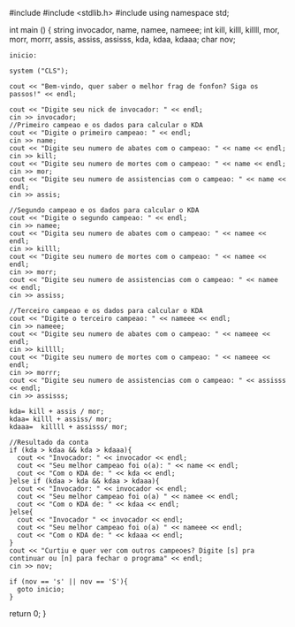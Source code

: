 #include <iostream>
#include <stdlib.h>
#include <cstdlib>
using namespace std;

int main () {
    string invocador, name, namee, nameee;
    int kill, killl, killll, mor, morr, morrr, assis, assiss, assisss, kda, kdaa, kdaaa;
    char nov;

    inicio:

    system ("CLS");

    cout << "Bem-vindo, quer saber o melhor frag de fonfon? Siga os passos!" << endl;

    cout << "Digite seu nick de invocador: " << endl;
    cin >> invocador;
    //Primeiro campeao e os dados para calcular o KDA
    cout << "Digite o primeiro campeao: " << endl;
    cin >> name;
    cout << "Digite seu numero de abates com o campeao: " << name << endl;
    cin >> kill;
    cout << "Digite seu numero de mortes com o campeao: " << name << endl;
    cin >> mor;
    cout << "Digite seu numero de assistencias com o campeao: " << name << endl;
    cin >> assis;

    //Segundo campeao e os dados para calcular o KDA
    cout << "Digite o segundo campeao: " << endl;
    cin >> namee;
    cout << "Digita seu numero de abates com o campeao: " << namee << endl;
    cin >> killl;
    cout << "Digite seu numero de mortes com o campeao: " << namee << endl;
    cin >> morr;
    cout << "Digite seu numero de assistencias com o campeao: " << namee << endl;
    cin >> assiss;

    //Terceiro campeao e os dados para calcular o KDA
    cout << "Digite o terceiro campeao: " << nameee << endl;
    cin >> nameee;
    cout << "Digite seu numero de abates com o campeao: " << nameee << endl;
    cin >> killll;
    cout << "Digite seu numero de mortes com o campeao: " << nameee << endl;
    cin >> morrr;
    cout << "Digite seu numero de assistencias com o campeao: " << assisss << endl;
    cin >> assisss;

    kda= kill + assis / mor;
    kdaa= killl + assiss/ mor;
    kdaaa=  killll + assisss/ mor;

    //Resultado da conta
    if (kda > kdaa && kda > kdaaa){
      cout << "Invocador: " << invocador << endl;
      cout << "Seu melhor campeao foi o(a): " << name << endl;
      cout << "Com o KDA de: " << kda << endl;
    }else if (kdaa > kda && kdaa > kdaaa){
      cout << "Invocador: " << invocador << endl;
      cout << "Seu melhor campeao foi o(a) " << namee << endl;
      cout << "Com o KDA de: " << kdaa << endl;
    }else{
      cout << "Invocador " << invocador << endl;
      cout << "Seu melhor campeao foi o(a) " << nameee << endl;
      cout << "Com o KDA de: " << kdaaa << endl;
    }
    cout << "Curtiu e quer ver com outros campeoes? Digite [s] pra continuar ou [n] para fechar o programa" << endl;
    cin >> nov;

    if (nov == 's' || nov == 'S'){
      goto inicio;
    }
    
  return 0;
}

